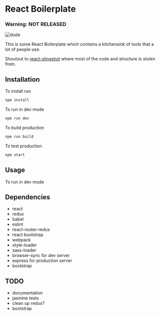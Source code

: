 # React Boilerplate


### Warning: NOT RELEASED

![dude](http://media.bizj.us/view/img/750421/underconstruction256*400xx256-256-0-0.jpg)


This is some React Boilerplate which contains a kitchensink of tools that a lot of people use.

Shoutout to [react-slingshot](https://github.com/coryhouse/react-slingshot "Title") where most of the code and structure is stolen from.


## Installation

To install run

```sh
npm install
```

To run in dev mode

```sh
npm run dev
```

To build production

```sh
npm run build
```

To test production

```sh
npm start
```

## Usage

To run in dev mode

## Dependencies

* react
* redux
* babel
* eslint
* react-router-redux
* react bootstrap
* webpack
* style-loader
* sass-loader
* browser-sync for dev server
* express for production server
* bootstrap

## TODO

* documentation
* jasmine tests
* clean up redux?
* bootstrap
